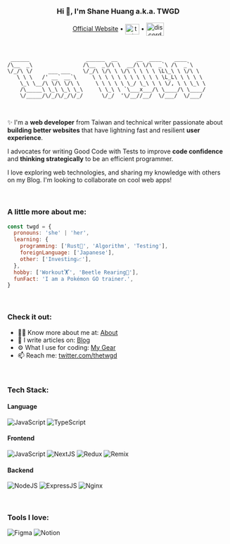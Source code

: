 <h3 align="center">Hi 👋, I'm Shane Huang a.k.a. TWGD</h3>

<p align="center">
  <a href="https://www.twgd.me" target="_blank">Official Website</a> •
  <a href="https://twitter.com/thetwgd" target="_blank"><img align="center" src="https://raw.githubusercontent.com/rahuldkjain/github-profile-readme-generator/master/src/images/icons/Social/twitter.svg" alt="twitter" height="24" width="32" /></a> •
  <a href="https://discord.gg/eN5dWwMbZJ" target="_blank"><img align="center" src="https://raw.githubusercontent.com/rahuldkjain/github-profile-readme-generator/master/src/images/icons/Social/discord.svg" alt="discord" height="30" width="40" /></a>
</p>

<br />

```
 ______                  ______  __      __  ____    ____
/\__  _\                /\__  _\/\ \  __/\ \/\  _`\ /\  _`\
\/_/\ \/     ___ ___    \/_/\ \/\ \ \/\ \ \ \ \ \L\_\ \ \/\ \
   \ \ \   /' __` __`\     \ \ \ \ \ \ \ \ \ \ \ \L_L\ \ \ \ \
    \_\ \__/\ \/\ \/\ \     \ \ \ \ \ \_/ \_\ \ \ \/, \ \ \_\ \
    /\_____\ \_\ \_\ \_\     \ \_\ \ `\___x___/\ \____/\ \____/
    \/_____/\/_/\/_/\/_/      \/_/  '\/__//__/  \/___/  \/___/

```

<br />

✨ I'm a **web developer** from Taiwan and technical writer passionate about
**building better websites** that have lightning fast and resilient **user experience**.

I advocates for writing Good Code with Tests to improve **code confidence** and **thinking strategically** to be an efficient programmer.

I love exploring web technologies, and sharing my knowledge with others on my Blog. I'm looking to collaborate on cool web apps!

<br />

### A little more about me:

```javascript
const twgd = {
  pronouns: 'she' | 'her',
  learning: {
    programming: ['Rust🦀', 'Algorithm', 'Testing'],
    foreignLanguage: ['Japanese'],
    other: ['Investing📈'],
  },
  hobby: ['Workout🏋️', 'Beetle Rearing🐞'],
  funFact: 'I am a Pokémon GO trainer.',
}
```

<br />

### Check it out:

- 👨‍💻 Know more about me at: <a href="https://www.twgd.me/about" target="_blank">About</a>
- 📝 I write articles on: <a href="https://www.twgd.me/posts" target="_blank">Blog</a>
- ⚙️ What I use for coding: <a href="https://www.twgd.me/uses" target="_blank">My Gear</a>
- 📫 Reach me: <a href="https://twitter.com/thetwgd" target="_blank">twitter.com/thetwgd</a>

<br />

### Tech Stack:

#### Language

<p>
  <img src="https://img.shields.io/badge/javascript-%23323330.svg?style=for-the-badge&logo=javascript&logoColor=%23F7DF1E" alt="JavaScript" />
  <img src="https://img.shields.io/badge/typescript-%23007ACC.svg?style=for-the-badge&logo=typescript&logoColor=white" alt="TypeScript" />
</p>

#### Frontend

<p>
  <img src="https://img.shields.io/badge/react-%2320232a.svg?style=for-the-badge&logo=react&logoColor=%2361DAFB" alt="JavaScript" />
  <img src="https://img.shields.io/badge/Next-black?style=for-the-badge&logo=next.js&logoColor=white" alt="NextJS" />
  <img src="https://img.shields.io/badge/redux-%23593d88.svg?style=for-the-badge&logo=redux&logoColor=white" alt="Redux" />
  <img src="https://img.shields.io/badge/remix-black.svg?style=for-the-badge&logo=remix&logoColor=white" alt="Remix" />
</p>

#### Backend

<p>
  <img src="https://img.shields.io/badge/node.js-6DA55F?style=for-the-badge&logo=node.js&logoColor=white" alt="NodeJS" />
  <img src="https://img.shields.io/badge/express.js-%23404d59.svg?style=for-the-badge&logo=express&logoColor=%2361DAFB" alt="ExpressJS" />
  <img src="https://img.shields.io/badge/nginx-%23009639.svg?style=for-the-badge&logo=nginx&logoColor=white" alt="Nginx" />
</p>

<br />

### Tools I love:

<p>
  <img src="https://img.shields.io/badge/figma-%23F24E1E.svg?style=for-the-badge&logo=figma&logoColor=white" alt="Figma" />
  <img src="https://img.shields.io/badge/Notion-%23000000.svg?style=for-the-badge&logo=notion&logoColor=white" alt="Notion" />
</p>

<!--
- 🔭 I’m currently working on ...
- 🌱 I’m currently learning ...
- 👯 I’m looking to collaborate on ...
- 🤔 I’m looking for help with ...
- 💬 Ask me about ...
- 📫 How to reach me: ...
- 😄 Pronouns: ...
- ⚡ Fun fact: ...
-->
